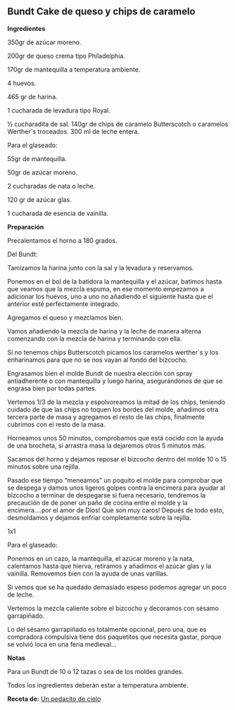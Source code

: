 ## Bundt Cake de queso y chips de caramelo

**Ingredientes**

350gr de azúcar moreno.

200gr de queso crema tipo Philadelphia.

170gr de mantequilla a temperatura ambiente.

4 huevos.

465 gr de harina.

1 cucharada de levadura tipo Royal.

½ cucharadita de sal.
140gr de chips de caramelo Butterscotch o caramelos Werther´s troceados.
300 ml de leche entera.


Para el glaseado:

55gr de mantequilla.

50gr de azúcar moreno.

2 cucharadas de nata o leche.

120 gr de azúcar glas.

1 cucharada de esencia de vainilla.


**Preparación**

Precalentamos el horno a 180 grados.

Del Bundt:

Tamizamos la harina junto con la sal y la levadura y reservamos.

Ponemos en el bol de la batidora la mantequilla y el azúcar, batimos hasta que veamos que la mezcla espuma, en ese momento empezamos a adicionar los huevos, uno a uno no añadiendo el siguiente hasta que el anterior esté perfectamente integrado.

Agregamos el queso y mezclamos bien.


Vamos añadiendo la mezcla de harina y la leche de manera alterna comenzando con la mezcla de harina y terminando con ella.

Si no tenemos chips Butterscotch picamos los caramelos werther´s  y los enharinamos para que no se nos vayan al fondo del bizcocho.

Engrasamos bien el molde Bundt de nuestra elección con spray antiadherente o con mantequilla y luego harina, asegurándonos de que se engrasa bien por todas partes.

Vertemos 1/3 de la mezcla y espolvoreamos la mitad de los chips, teniendo cuidado de que las chips no toquen los bordes del molde, añadimos otra tercera parte de masa y agregamos el resto de las chips, finalmente cubrimos con el resto de la masa.

Horneamos unos 50 minutos, comprobamos que está cocido con la ayuda de una brocheta, si arrastra masa la dejaremos otros 5 minutos más.


Sacamos del horno y dejamos reposar el bizcocho dentro del molde 10 o 15 minutos sobre una rejilla.

Pasado ese tiempo “meneamos” un poquito el molde para comprobar que se despega y damos unos ligeros golpes contra la encimera para ayudar al bizcocho a terminar de despegarse si fuera necesario, tendremos la precaución de de poner un paño de cocina entre el molde y la encimera….por el amor de Dios! Que son muy caros!
Depués de todo esto, desmoldamos y dejamos enfriar completamente sobre la rejilla.


1x1



Para el glaseado:

Ponemos en un cazo, la mantequilla, el azúcar moreno y la nata, calentamos hasta que hierva, retiramos y añadimos el azúcar glas y la vainilla. Removemos bien con la ayuda de unas varillas.

Si vemos que se ha quedado demasiado espeso podemos agregar un poco de leche.

Vertemos la mezcla caliente sobre el bizcocho y decoramos con sésamo garrapiñado.

Lo del sésamo garrapiñado es totalmente opcional, pero una, que es compradora compulsiva tiene dos paquetitos que necesita gastar, porque se volvió loca en una feria medieval…


**Notas**

Para un Bundt de 10 o 12 tazas o sea de los moldes grandes.

Todos los ingredientes deberán estar a temperatura ambiente.


**Receta de:** [Un pedacito de cielo](http://www.unpedacitodecielo.es/2016/03/bundt-cake-de-queso-y-chips-de-caramelo.html)